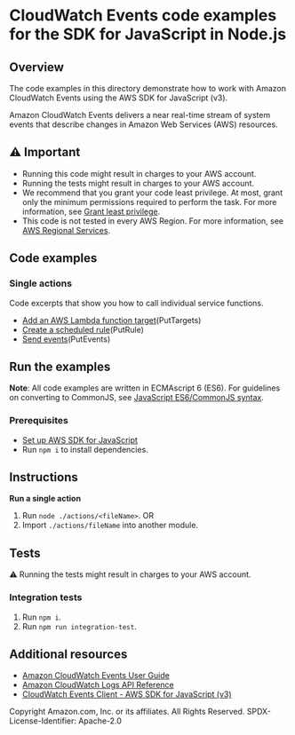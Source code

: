 # CloudWatch Events code examples for the SDK for JavaScript in Node.js

## Overview

The code examples in this directory demonstrate how to work with Amazon CloudWatch Events
using the AWS SDK for JavaScript (v3).

Amazon CloudWatch Events delivers a near real-time stream of system events that describe 
changes in Amazon Web Services (AWS) resources.

## ⚠️ Important

- Running this code might result in charges to your AWS account.
- Running the tests might result in charges to your AWS account.
- We recommend that you grant your code least privilege. At most, grant only the minimum permissions required to perform the task. For more information, see [Grant least privilege](https://docs.aws.amazon.com/IAM/latest/UserGuide/best-practices.html#grant-least-privilege).
- This code is not tested in every AWS Region. For more information, see [AWS Regional Services](https://aws.amazon.com/about-aws/global-infrastructure/regional-product-services).

## Code examples

### Single actions

Code excerpts that show you how to call individual service functions.

- [Add an AWS Lambda function target](actions/put-targets.js)(PutTargets)
- [Create a scheduled rule](actions/put-rule.js)(PutRule)
- [Send events](actions/put-events.js)(PutEvents)

## Run the examples

**Note**: All code examples are written in ECMAscript 6 (ES6). For guidelines on converting to CommonJS, see
[JavaScript ES6/CommonJS syntax](https://docs.aws.amazon.com/sdk-for-javascript/v3/developer-guide/sdk-examples-javascript-syntax.html).

### Prerequisites

- [Set up AWS SDK for JavaScript](../README.rst)
- Run `npm i` to install dependencies.

## Instructions

**Run a single action**

1. Run `node ./actions/<fileName>`.
   OR
1. Import `./actions/fileName` into another module.

## Tests

⚠️ Running the tests might result in charges to your AWS account.

### Integration tests

1. Run `npm i`.
1. Run `npm run integration-test`.

## Additional resources

- [Amazon CloudWatch Events User Guide](https://docs.aws.amazon.com/AmazonCloudWatch/latest/events/WhatIsCloudWatchEvents.html)
- [Amazon CloudWatch Logs API Reference](https://docs.aws.amazon.com/eventbridge/latest/APIReference/Welcome.html)
- [CloudWatch Events Client - AWS SDK for JavaScript (v3)](https://docs.aws.amazon.com/AWSJavaScriptSDK/v3/latest/clients/client-cloudwatch-events/index.html)

Copyright Amazon.com, Inc. or its affiliates. All Rights Reserved. SPDX-License-Identifier: Apache-2.0
